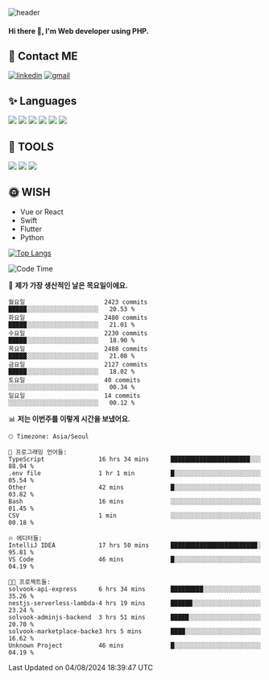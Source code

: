 ![header](https://capsule-render.vercel.app/api?type=waving&color=auto&height=300&section=header&text=Elin&fontSize=90&animation=twinkling)

#### Hi there 👋, I'm <b>Web developer</b> using PHP. ####

<!--
- 🔭 I’m currently working on Uniwill
- 🌱 I’m currently learning Vue or React or Python.
-->

<!---#### I am PHP developer --->

## 💌 Contact ME ###
[<img src='https://img.shields.io/badge/-EunjiKo-%230A66C2?style=flat-square&logo=LinkedIn&logoColor=white' alt='linkedin'>](https://www.linkedin.com/in/https://www.linkedin.com/in/eunji-ko-00a907164//)  [<img src='https://img.shields.io/badge/-einee214%40gmail.com-%23EA4335?style=flat-square&logo=Gmail&logoColor=white' alt='gmail'>](einee214@gmail.com)  


## ✨ Languages
<img src='https://img.shields.io/badge/-PHP-%23777BB4?style=for-the-badge&logo=PHP&logoColor=white'> <img src='https://img.shields.io/badge/-Laravel-%23FF2D20?style=for-the-badge&logo=Laravel&logoColor=white'> <img src='https://img.shields.io/badge/Jquery-%230769AD?style=for-the-badge&logo=Jquery&logoColor=white'> <img src='https://img.shields.io/badge/CSS3-%231572B6?style=for-the-badge&logo=CSS3&logoColor=white'> <img src='https://img.shields.io/badge/Bootstrap-%237952B3?style=for-the-badge&logo=Bootstrap&logoColor=white' > <img src='https://img.shields.io/badge/MySQL-%234479A1?style=for-the-badge&logo=MySQL&logoColor=white' >

## 🌷 TOOLS
<img src='https://img.shields.io/badge/PHPSTORM-%23000000?style=for-the-badge&logo=PhpStorm&logoColor=white' > <img src='https://img.shields.io/badge/GitLab-%23FCA121?style=for-the-badge&logo=GitLab&logoColor=white' > <img src='https://img.shields.io/badge/GitHub-%23181717?style=for-the-badge&logo=GitHub&logoColor=white'>


## 🌞 WISH
- Vue or React
- Swift
- Flutter
- Python


[![Top Langs](https://github-readme-stats.vercel.app/api/top-langs/?username=ein214&layout=compact)](https://github.com/anuraghazra/github-readme-stats)

<!--START_SECTION:waka-->
![Code Time](http://img.shields.io/badge/Code%20Time-3%2C675%20hrs%2050%20mins-blue)

📅 **제가 가장 생산적인 날은 목요일이에요.** 

```text
월요일                      2423 commits        █████░░░░░░░░░░░░░░░░░░░░   20.53 % 
화요일                      2480 commits        █████░░░░░░░░░░░░░░░░░░░░   21.01 % 
수요일                      2230 commits        █████░░░░░░░░░░░░░░░░░░░░   18.90 % 
목요일                      2488 commits        █████░░░░░░░░░░░░░░░░░░░░   21.08 % 
금요일                      2127 commits        █████░░░░░░░░░░░░░░░░░░░░   18.02 % 
토요일                      40 commits          ░░░░░░░░░░░░░░░░░░░░░░░░░   00.34 % 
일요일                      14 commits          ░░░░░░░░░░░░░░░░░░░░░░░░░   00.12 % 
```


📊 **저는 이번주를 이렇게 시간을 보냈어요.** 

```text
🕑︎ Timezone: Asia/Seoul

💬 프로그래밍 언어들: 
TypeScript               16 hrs 34 mins      ██████████████████████░░░   88.94 % 
.env file                1 hr 1 min          █░░░░░░░░░░░░░░░░░░░░░░░░   05.54 % 
Other                    42 mins             █░░░░░░░░░░░░░░░░░░░░░░░░   03.82 % 
Bash                     16 mins             ░░░░░░░░░░░░░░░░░░░░░░░░░   01.45 % 
CSV                      1 min               ░░░░░░░░░░░░░░░░░░░░░░░░░   00.18 % 

🔥 에디터들: 
IntelliJ IDEA            17 hrs 50 mins      ████████████████████████░   95.81 % 
VS Code                  46 mins             █░░░░░░░░░░░░░░░░░░░░░░░░   04.19 % 

🐱‍💻 프로젝트들: 
solvook-api-express      6 hrs 34 mins       █████████░░░░░░░░░░░░░░░░   35.26 % 
nestjs-serverless-lambda-4 hrs 19 mins       ██████░░░░░░░░░░░░░░░░░░░   23.24 % 
solvook-adminjs-backend  3 hrs 51 mins       █████░░░░░░░░░░░░░░░░░░░░   20.70 % 
solvook-marketplace-backe3 hrs 5 mins        ████░░░░░░░░░░░░░░░░░░░░░   16.62 % 
Unknown Project          46 mins             █░░░░░░░░░░░░░░░░░░░░░░░░   04.19 % 
```


 Last Updated on 04/08/2024 18:39:47 UTC
<!--END_SECTION:waka-->

<!---![GitHub stats](https://github-readme-stats.vercel.app/api?username=ein214&show_icons=true&theme=dracula)  --->



